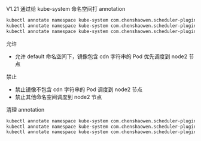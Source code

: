 V1.21 通过给 kube-system 命名空间打 annotation

```bash
kubectl annotate namespace kube-system com.chenshaowen.scheduler-plugin.filterimage=cdn
kubectl annotate namespace kube-system com.chenshaowen.scheduler-plugin.nodes=node2
kubectl annotate namespace kube-system com.chenshaowen.scheduler-plugin.ns=default
```

允许

- 允许 default 命名空间下，镜像包含 cdn 字符串的 Pod 优先调度到 node2 节点

禁止

- 禁止镜像不包含 cdn 字符串的 Pod 调度到 node2 节点
- 禁止其他命名空间调度到 node2 节点

清理 annotation

```bash
kubectl annotate namespace kube-system com.chenshaowen.scheduler-plugin.filterimage-
kubectl annotate namespace kube-system com.chenshaowen.scheduler-plugin.nodes-
kubectl annotate namespace kube-system com.chenshaowen.scheduler-plugin.ns-
```
